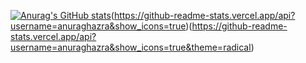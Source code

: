 <div align="center">
  <a href="https://github.com/carol-herms">
</div>
  
[![Anurag's GitHub stats](https://github-readme-stats.vercel.app/api?username=carol-herms)](https://github.com/anuraghazra/github-readme-stats)(https://github-readme-stats.vercel.app/api?username=anuraghazra&show_icons=true)(https://github-readme-stats.vercel.app/api?username=anuraghazra&show_icons=true&theme=radical)


